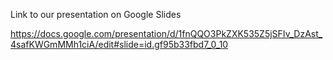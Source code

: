 Link to our presentation on Google Slides

https://docs.google.com/presentation/d/1fnQQO3PkZXK535Z5jSFIv_DzAst_4safKWGmMMh1ciA/edit#slide=id.gf95b33fbd7_0_10
